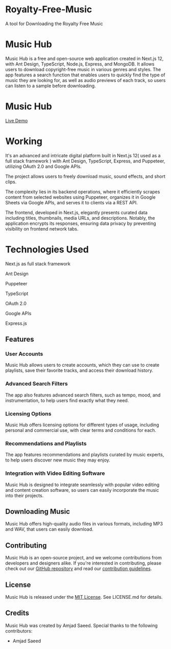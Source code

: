 # Royalty-Free-Music

A tool for Downloading the Royalty Free Music

<h1>Music Hub</h1>
<p>Music Hub is a free and open-source web application created in Next.js 12, with Ant Design, TypeScript, Node.js, Express, and MongoDB. It allows users to download copyright-free music in various genres and styles. The app features a search function that enables users to quickly find the type of music they are looking for, as well as audio previews of each track, so users can listen to a sample before downloading.</p>

<h1>Music Hub</h1>
<p><a href="https://www.nocopyrightbeats.com/">Live Demo</a></p>

<h1>Working</h1>
<p>It's an advanced and intricate digital platform built in Next.js 12( used as a full stack framework ) with Ant Design, TypeScript, Express, and Puppeteer, utilizing OAuth 2.0 and Google APIs.
</p>

<p>The project allows users to freely download music, sound effects, and short clips. </p>

<p>The complexity lies in its backend operations, where it efficiently scrapes content from selected websites using Puppeteer, organizes it in Google Sheets via Google APIs, and serves it to clients via a REST API.</p>

<p>The frontend, developed in Next.js, elegantly presents curated data including titles, thumbnails, media URLs, and descriptions. Notably, the application encrypts its responses, ensuring data privacy by preventing visibility on frontend network tabs.</p>

<h1>Technologies Used</h1>
<p>Next.js as full stack framework</p>
<p>Ant Design</p>
<p>Puppeteer</p>
<p>TypeScript</p>
<p>OAuth 2.0</p>
<p>Google APIs</p>
<p>Express.js</p>

<h2>Features</h2>
<h3>User Accounts</h3>
<p>Music Hub allows users to create accounts, which they can use to create playlists, save their favorite tracks, and access their download history.</p>
<h3>Advanced Search Filters</h3>
<p>The app also features advanced search filters, such as tempo, mood, and instrumentation, to help users find exactly what they need.</p>
<h3>Licensing Options</h3>
<p>Music Hub offers licensing options for different types of usage, including personal and commercial use, with clear terms and conditions for each.</p>
<h3>Recommendations and Playlists</h3>
<p>The app features recommendations and playlists curated by music experts, to help users discover new music they may enjoy.</p>
<h3>Integration with Video Editing Software</h3>
<p>Music Hub is designed to integrate seamlessly with popular video editing and content creation software, so users can easily incorporate the music into their projects.</p>
<h2>Downloading Music</h2>
<p>Music Hub offers high-quality audio files in various formats, including MP3 and WAV, that users can easily download.</p>
<h2>Contributing</h2>
<p>Music Hub is an open-source project, and we welcome contributions from developers and designers alike. If you're interested in contributing, please check out our <a href="https://github.com/meetamjadsaeed/Royalty-Free-Music">GitHub repository</a> and read our <a href="#">contribution guidelines</a>.</p>
<h2>License</h2>
<p>Music Hub is released under the <a href="https://github.com/your-username/your-repo-name/blob/master/LICENSE.md">MIT License</a>. See LICENSE.md for details.</p>
<h2>Credits</h2>
<p>Music Hub was created by Amjad Saeed. Special thanks to the following contributors:</p>
<ul>
  <li>Amjad Saeed</li>
  <!-- <li>[Contributor 2]</li> -->
  <!-- <li>[Contributor 3]</li> -->
</ul>
